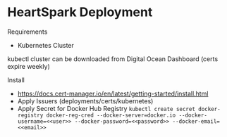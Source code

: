 HeartSpark Deployment
=====

 Requirements
 - Kubernetes Cluster
 
 kubectl cluster can be downloaded from Digital Ocean Dashboard (certs expire weekly)

Install
- https://docs.cert-manager.io/en/latest/getting-started/install.html
- Apply Issuers (deployments/certs/kubernetes)
- Apply Secret for Docker Hub Registry
`kubectl create secret docker-registry docker-reg-cred --docker-server=docker.io --docker-username=<<user>> --docker-password=<<password>> --docker-email=<<email>>`
